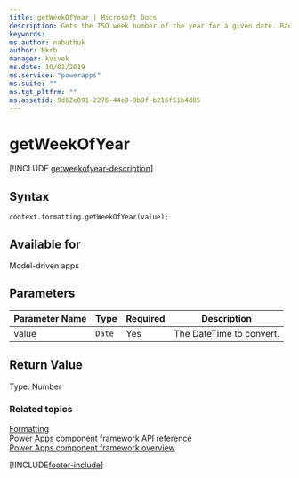 ```yaml
---
title: getWeekOfYear | Microsoft Docs
description: Gets the ISO week number of the year for a given date. Range is from 1-53.
keywords:
ms.author: nabuthuk
author: Nkrb
manager: kvivek
ms.date: 10/01/2019
ms.service: "powerapps"
ms.suite: ""
ms.tgt_pltfrm: ""
ms.assetid: 9d62e091-2276-44e9-9b9f-b216f51b4d05
---
```


# getWeekOfYear

[!INCLUDE [getweekofyear-description](includes/getweekofyear-description.md)]

## Syntax

`context.formatting.getWeekOfYear(value);`

## Available for 

Model-driven apps

## Parameters

| Parameter Name|Type|Required|Description|
| ------------- |----|--------|-----------|
|value|`Date`|Yes|The DateTime to convert.|

## Return Value

Type: Number

### Related topics

[Formatting](../formatting.md)<br/>
[Power Apps component framework API reference](../../reference/index.md)<br/>
[Power Apps component framework overview](../../overview.md)

[!INCLUDE[footer-include](../../../../includes/footer-banner.md)]